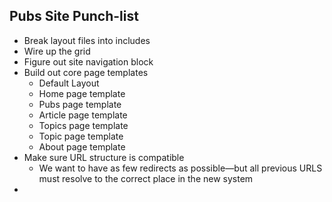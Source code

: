 ## Pubs Site Punch-list

* Break layout files into includes
* Wire up the grid
* Figure out site navigation block
* Build out core page templates
  * Default Layout
  * Home page template
  * Pubs page template
  * Article page template
  * Topics page template
  * Topic page template
  * About page template
* Make sure URL structure is compatible
  * We want to have as few redirects as possible—but all previous URLS must resolve to the correct place in the new system
*
